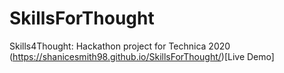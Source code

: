 # SkillsForThought
Skills4Thought: Hackathon project for Technica 2020
(https://shanicesmith98.github.io/SkillsForThought/)[Live Demo]